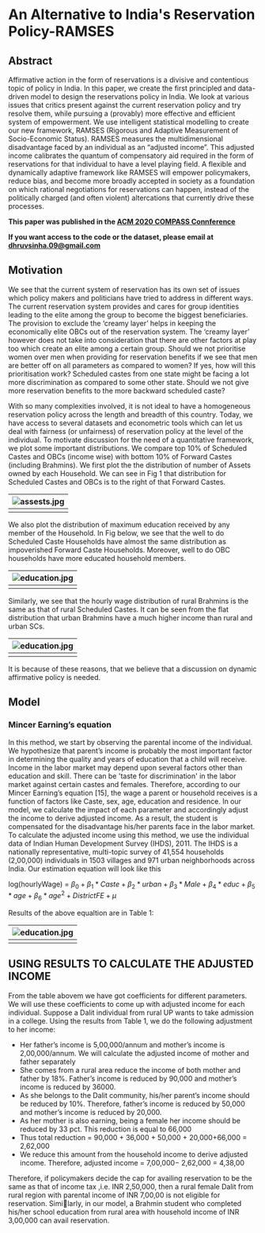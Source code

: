 # An Alternative to India's Reservation Policy-RAMSES

## Abstract 

Affirmative action in the form of reservations is a divisive
and contentious topic of policy in India. In this paper, we
create the first principled and data-driven model to design the
reservations policy in India. We look at various issues that
critics present against the current reservation policy and try
resolve them, while pursuing a (provably) more effective and
efficient system of empowerment. We use intelligent statistical
modelling to create our new framework, RAMSES (Rigorous
and Adaptive Measurement of Socio-Economic Status). RAMSES measures the multidimensional disadvantage faced by an
individual as an “adjusted income”. This adjusted income calibrates the quantum of compensatory aid required in the form
of reservations for that individual to have a level playing field.
A flexible and dynamically adaptive framework like RAMSES
will empower policymakers, reduce bias, and become more
broadly accepted in society as a foundation on which rational
negotiations for reservations can happen, instead of the politically charged (and often violent) altercations that currently
drive these processes.

**This paper was published in the [ACM 2020 COMPASS Connference](https://dl.acm.org/doi/abs/10.1145/3378393.3402240)**

**If you want access to the code or the dataset, please email at dhruvsinha.09@gmail.com**

## Motivation

We see that the current system of reservation has its own set
of issues which policy makers and politicians have tried to
address in different ways. The current reservation system
provides and cares for group identities leading to the elite
among the group to become the biggest beneficiaries. The
provision to exclude the ‘creamy layer’ helps in keeping the
economically elite OBCs out of the reservation system. The
‘creamy layer’ however does not take into consideration that
there are other factors at play too which create an elite among
a certain group. Should we not prioritise women over men
when providing for reservation benefits if we see that men are
better off on all parameters as compared to women? If yes,
how will this prioritisation work? Scheduled castes from one
state might be facing a lot more discrimination as compared to
some other state. Should we not give more reservation benefits
to the more backward scheduled caste?

With so many complexities involved, it is not ideal to have a
homogeneous reservation policy across the length and breadth
of this country. Today, we have access to several datasets
and econometric tools which can let us deal with fairness (or
unfairness) of reservation policy at the level of the individual.
To motivate discussion for the need of a quantitative framework, we plot some important distributions. We compare top
10% of Scheduled Castes and OBCs (income wise) with bottom 10% of Forward Castes (including Brahmins). We first
plot the the distribution of number of Assets owned by each
Household. We can see in Fig 1 that distribution for Scheduled Castes and
OBCs is to the right of that Forward Castes.

| ![assests.jpg](/ramses-images/assets.jpg) | 
|:--:| 
||

We also plot the distribution of maximum education received
by any member of the Household. In Fig below, we see that the well to do Scheduled Caste
Households have almost the same distribution as impoverished Forward Caste Households. Moreover, well to do OBC
households have more educated household members. 

| ![education.jpg](/ramses-images/education.jpg) | 
|:--:| 
||

Similarly, we see that the
hourly wage distribution of rural Brahmins is the same as
that of rural Scheduled Castes. It can be seen from the flat
distribution that urban Brahmins have a much higher income
than rural and urban SCs.


| ![education.jpg](/ramses-images/rural_urban.jpg) | 
|:--:| 
||

It is because of these reasons, that we believe that a discussion on dynamic affirmative policy is needed. 

## Model

### Mincer Earning’s equation

In this method, we start by observing the parental income
of the individual. We hypothesize that parent’s income is probably the most important factor in determining the quality and
years of education that a child will receive. Income in the labor
market may depend upon several factors other than education
and skill. There can be 'taste for discrimination' in the labor
market against certain castes and females. Therefore, according to our Mincer Earning’s equation [15], the wage a parent or
household receives is a function of factors like Caste, sex, age,
education and residence. In our model, we calculate the impact
of each parameter and accordingly adjust the income to derive
adjusted income. As a result, the student is compensated for
the disadvantage his/her parents face in the labor market. To
calculate the adjusted income using this method, we use the
individual data of Indian Human Development Survey (IHDS),
2011. The IHDS is a nationally representative, multi-topic
survey of 41,554 households (2,00,000) individuals in 1503
villages and 971 urban neighborhoods across India. Our
estimation equation will look like this

log(hourlyWage) = $\beta_0+\beta_1 * Caste + \beta_2 * urban + \beta_3 * Male + \beta_4 * educ + \beta_5 * age + \beta_6 * age^2 + District FE +\mu$ 

Results of the above equaltion are in Table 1: 

| ![education.jpg](/ramses-images/table1.jpg) | 
|:--:| 
||

## USING RESULTS TO CALCULATE THE ADJUSTED INCOME

From the table abovem we have got coefficients for different
parameters. We will use these coefficients to come up with adjusted income for each individual. Suppose a Dalit individual
from rural UP wants to take admission in a college. Using the
results from Table 1, we do the following adjustment to her
income:

* Her father’s income is 5,00,000/annum and mother’s income is 2,00,000/annum. We will calculate the adjusted income of mother and father
separately
* She comes from a rural area reduce the income of both
mother and father by 18%. Father’s income is reduced by
90,000 and mother’s income is reduced by 36000.
* As she belongs to the Dalit community, his/her parent’s
income should be reduced by 10%. Therefore, father’s income is reduced by 50,000 and mother’s income is reduced
by 20,000.
* As her mother is also earning, being a female her income
should be reduced by 33 pct. This reduction is equal to
66,000
* Thus total reduction = 90,000 + 36,000 + 50,000 +
20,000+66,000 = 2,62,000
* We reduce this amount from the household income to derive
adjusted income. Therefore, adjusted income = 7,00,000−
2,62,000 = 4,38,00


Therefore, if policymakers decide the cap for availing reservation to be the same as that of income tax ,i.e. INR 2,50,000,
then a rural female Dalit from rural region with parental income of INR 7,00,00 is not eligible for reservation. Similarly, in our model, a Brahmin student who completed his/her
school education from rural area with household income of
INR 3,00,000 can avail reservation.


